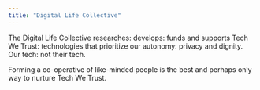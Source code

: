 ```yaml
---
title: "Digital Life Collective"
---
```


The Digital Life Collective researches: develops: funds and supports Tech We Trust: technologies that prioritize our autonomy: privacy and dignity. Our tech: not their tech.

Forming a co-operative of like-minded people is the best and perhaps only way to nurture Tech We Trust.

